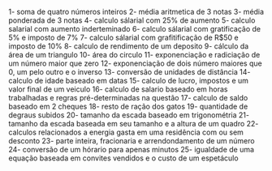 1- soma de quatro números inteiros 
2- média aritmetica de 3 notas 
3- média ponderada de 3 notas 
4- calculo sálarial com 25% de aumento 
5- calculo salarial com aumento inderteminado 
6- calculo sálarial com gratificação de 5% e imposto de 7% 7- calculo sálarial com grafitificação de R$50 e imposto de 10% 
8- calculo de rendimento de um deposito 
9- cálculo da área de um triangulo 
10- área do circulo 
11- exponenciação e radiciação de um número maior que zero 12- exponenciação de dois número maiores que 0, um pelo outro e o inverso 
13- conversão de unidades de distância 
14- calculo de idade baseado em datas 
15- calculo de lucro, impostos e um valor final de um veiculo 
16- calculo de salario baseado em horas trabalhadas e regras pré-determinadas na questão 
17- calculo de saldo baseado em 2 cheques
18- resto de ração dos gatos 
19- quantidade de degraus subidos 
20- tamanho da escada baseado em trigonométria 
21- tamanho da escada baseada em seu tamanho e a altura de um quadro 
22- calculos relacionados a energia gasta em uma residência com ou sem desconto 
23- parte inteira, fracionaria e arrendondamento de um número 
24- conversão de um hórario para apenas minutos 
25- igualdade de uma equação baseada em convites vendidos e o custo de um espetáculo
